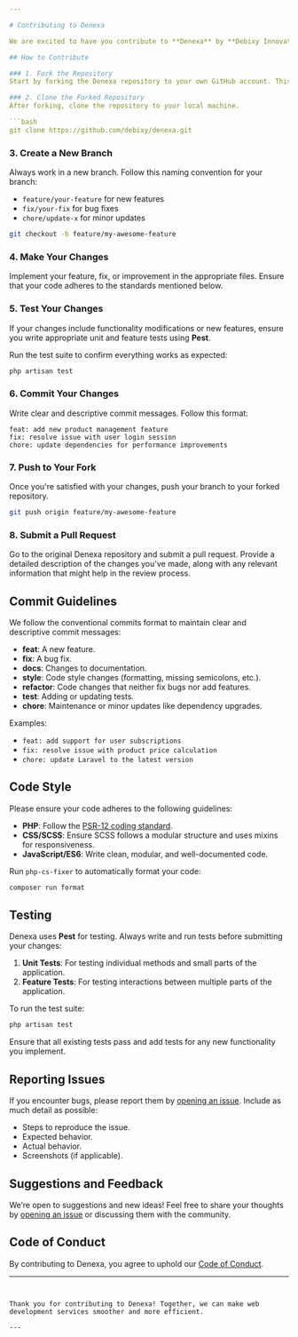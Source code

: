 ```yaml
---

# Contributing to Denexa

We are excited to have you contribute to **Denexa** by **Debixy Innovations**! Whether you want to fix a bug, add new features, improve documentation, or offer feedback, your contributions are valuable to us.

## How to Contribute

### 1. Fork the Repository
Start by forking the Denexa repository to your own GitHub account. This will allow you to make changes without affecting the original project.

### 2. Clone the Forked Repository
After forking, clone the repository to your local machine.

```bash
git clone https://github.com/debixy/denexa.git
```

### 3. Create a New Branch
Always work in a new branch. Follow this naming convention for your branch:
- `feature/your-feature` for new features
- `fix/your-fix` for bug fixes
- `chore/update-x` for minor updates

```bash
git checkout -b feature/my-awesome-feature
```

### 4. Make Your Changes
Implement your feature, fix, or improvement in the appropriate files. Ensure that your code adheres to the standards mentioned below.

### 5. Test Your Changes
If your changes include functionality modifications or new features, ensure you write appropriate unit and feature tests using **Pest**.

Run the test suite to confirm everything works as expected:

```bash
php artisan test
```

### 6. Commit Your Changes
Write clear and descriptive commit messages. Follow this format:

```
feat: add new product management feature
fix: resolve issue with user login session
chore: update dependencies for performance improvements
```

### 7. Push to Your Fork
Once you're satisfied with your changes, push your branch to your forked repository.

```bash
git push origin feature/my-awesome-feature
```

### 8. Submit a Pull Request
Go to the original Denexa repository and submit a pull request. Provide a detailed description of the changes you've made, along with any relevant information that might help in the review process.

## Commit Guidelines

We follow the conventional commits format to maintain clear and descriptive commit messages:

- **feat**: A new feature.
- **fix**: A bug fix.
- **docs**: Changes to documentation.
- **style**: Code style changes (formatting, missing semicolons, etc.).
- **refactor**: Code changes that neither fix bugs nor add features.
- **test**: Adding or updating tests.
- **chore**: Maintenance or minor updates like dependency upgrades.

Examples:

- `feat: add support for user subscriptions`
- `fix: resolve issue with product price calculation`
- `chore: update Laravel to the latest version`

## Code Style

Please ensure your code adheres to the following guidelines:

- **PHP**: Follow the [PSR-12 coding standard](https://www.php-fig.org/psr/psr-12/).
- **CSS/SCSS**: Ensure SCSS follows a modular structure and uses mixins for responsiveness.
- **JavaScript/ES6**: Write clean, modular, and well-documented code.

Run `php-cs-fixer` to automatically format your code:

```bash
composer run format
```

## Testing

Denexa uses **Pest** for testing. Always write and run tests before submitting your changes:

1. **Unit Tests**: For testing individual methods and small parts of the application.
2. **Feature Tests**: For testing interactions between multiple parts of the application.

To run the test suite:

```bash
php artisan test
```

Ensure that all existing tests pass and add tests for any new functionality you implement.

## Reporting Issues

If you encounter bugs, please report them by [opening an issue](https://github.com/debixy/denexa/issues). Include as much detail as possible:
- Steps to reproduce the issue.
- Expected behavior.
- Actual behavior.
- Screenshots (if applicable).

## Suggestions and Feedback

We’re open to suggestions and new ideas! Feel free to share your thoughts by [opening an issue](https://github.com/debixy/denexa/issues) or discussing them with the community.

## Code of Conduct

By contributing to Denexa, you agree to uphold our [Code of Conduct](./CODE_OF_CONDUCT.md).

---
```


Thank you for contributing to Denexa! Together, we can make web development services smoother and more efficient.

---
